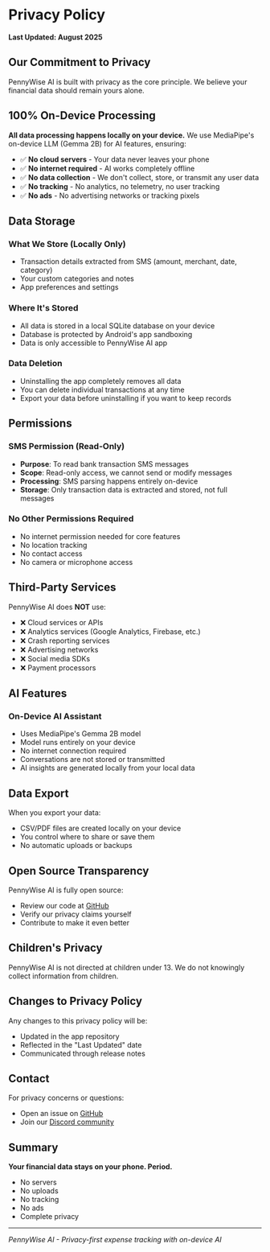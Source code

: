 # Privacy Policy

**Last Updated: August 2025**

## Our Commitment to Privacy

PennyWise AI is built with privacy as the core principle. We believe your financial data should remain yours alone.

## 100% On-Device Processing

**All data processing happens locally on your device.** We use MediaPipe's on-device LLM (Gemma 2B) for AI features, ensuring:

- ✅ **No cloud servers** - Your data never leaves your phone
- ✅ **No internet required** - AI works completely offline
- ✅ **No data collection** - We don't collect, store, or transmit any user data
- ✅ **No tracking** - No analytics, no telemetry, no user tracking
- ✅ **No ads** - No advertising networks or tracking pixels

## Data Storage

### What We Store (Locally Only)
- Transaction details extracted from SMS (amount, merchant, date, category)
- Your custom categories and notes
- App preferences and settings

### Where It's Stored
- All data is stored in a local SQLite database on your device
- Database is protected by Android's app sandboxing
- Data is only accessible to PennyWise AI app

### Data Deletion
- Uninstalling the app completely removes all data
- You can delete individual transactions at any time
- Export your data before uninstalling if you want to keep records

## Permissions

### SMS Permission (Read-Only)
- **Purpose**: To read bank transaction SMS messages
- **Scope**: Read-only access, we cannot send or modify messages
- **Processing**: SMS parsing happens entirely on-device
- **Storage**: Only transaction data is extracted and stored, not full messages

### No Other Permissions Required
- No internet permission needed for core features
- No location tracking
- No contact access
- No camera or microphone access

## Third-Party Services

PennyWise AI does **NOT** use:
- ❌ Cloud services or APIs
- ❌ Analytics services (Google Analytics, Firebase, etc.)
- ❌ Crash reporting services
- ❌ Advertising networks
- ❌ Social media SDKs
- ❌ Payment processors

## AI Features

### On-Device AI Assistant
- Uses MediaPipe's Gemma 2B model
- Model runs entirely on your device
- No internet connection required
- Conversations are not stored or transmitted
- AI insights are generated locally from your local data

## Data Export

When you export your data:
- CSV/PDF files are created locally on your device
- You control where to share or save them
- No automatic uploads or backups

## Open Source Transparency

PennyWise AI is fully open source:
- Review our code at [GitHub](https://github.com/sarim2000/pennywiseai-tracker)
- Verify our privacy claims yourself
- Contribute to make it even better

## Children's Privacy

PennyWise AI is not directed at children under 13. We do not knowingly collect information from children.

## Changes to Privacy Policy

Any changes to this privacy policy will be:
- Updated in the app repository
- Reflected in the "Last Updated" date
- Communicated through release notes

## Contact

For privacy concerns or questions:
- Open an issue on [GitHub](https://github.com/sarim2000/pennywiseai-tracker/issues)
- Join our [Discord community](https://discord.gg/eqbPUYSR)

## Summary

**Your financial data stays on your phone. Period.**

- No servers
- No uploads
- No tracking
- No ads
- Complete privacy

---

*PennyWise AI - Privacy-first expense tracking with on-device AI*
